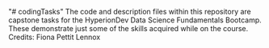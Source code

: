 "# codingTasks" 
The code and description files within this repository are capstone tasks for the HyperionDev Data Science Fundamentals Bootcamp.
These demonstrate just some of the skills acquired while on the course.
Credits: Fiona Pettit Lennox
